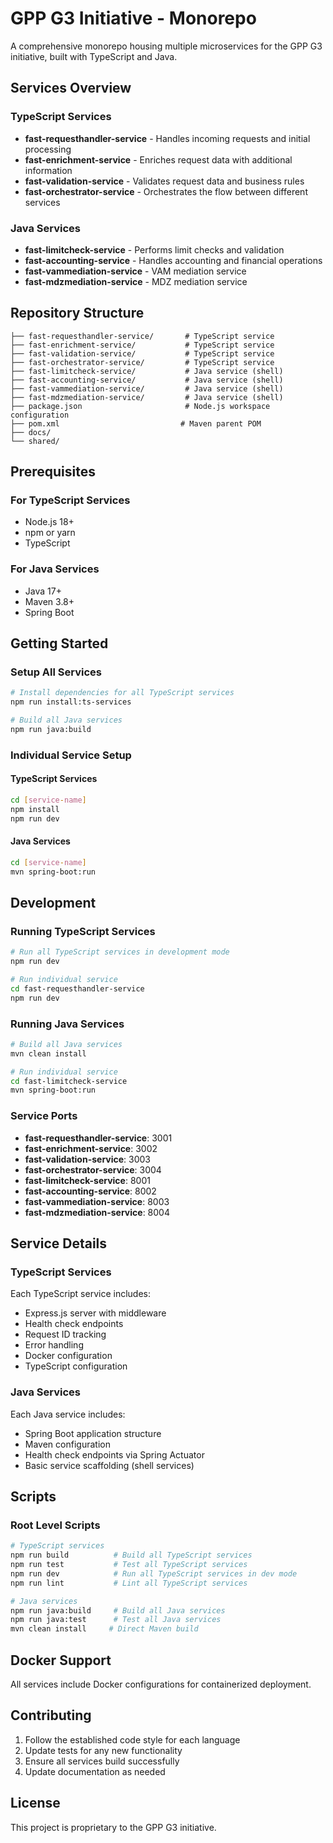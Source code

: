 # GPP G3 Initiative - Monorepo

A comprehensive monorepo housing multiple microservices for the GPP G3 initiative, built with TypeScript and Java.

## Services Overview

### TypeScript Services
- **fast-requesthandler-service** - Handles incoming requests and initial processing
- **fast-enrichment-service** - Enriches request data with additional information
- **fast-validation-service** - Validates request data and business rules
- **fast-orchestrator-service** - Orchestrates the flow between different services

### Java Services
- **fast-limitcheck-service** - Performs limit checks and validation
- **fast-accounting-service** - Handles accounting and financial operations
- **fast-vammediation-service** - VAM mediation service
- **fast-mdzmediation-service** - MDZ mediation service

## Repository Structure

```
├── fast-requesthandler-service/       # TypeScript service
├── fast-enrichment-service/           # TypeScript service
├── fast-validation-service/           # TypeScript service
├── fast-orchestrator-service/         # TypeScript service
├── fast-limitcheck-service/           # Java service (shell)
├── fast-accounting-service/           # Java service (shell)
├── fast-vammediation-service/         # Java service (shell)
├── fast-mdzmediation-service/         # Java service (shell)
├── package.json                       # Node.js workspace configuration
├── pom.xml                           # Maven parent POM
├── docs/
└── shared/
```

## Prerequisites

### For TypeScript Services
- Node.js 18+
- npm or yarn
- TypeScript

### For Java Services
- Java 17+
- Maven 3.8+
- Spring Boot

## Getting Started

### Setup All Services
```bash
# Install dependencies for all TypeScript services
npm run install:ts-services

# Build all Java services
npm run java:build
```

### Individual Service Setup

#### TypeScript Services
```bash
cd [service-name]
npm install
npm run dev
```

#### Java Services
```bash
cd [service-name]
mvn spring-boot:run
```

## Development

### Running TypeScript Services
```bash
# Run all TypeScript services in development mode
npm run dev

# Run individual service
cd fast-requesthandler-service
npm run dev
```

### Running Java Services
```bash
# Build all Java services
mvn clean install

# Run individual service
cd fast-limitcheck-service
mvn spring-boot:run
```

### Service Ports
- **fast-requesthandler-service**: 3001
- **fast-enrichment-service**: 3002
- **fast-validation-service**: 3003
- **fast-orchestrator-service**: 3004
- **fast-limitcheck-service**: 8001
- **fast-accounting-service**: 8002
- **fast-vammediation-service**: 8003
- **fast-mdzmediation-service**: 8004

## Service Details

### TypeScript Services
Each TypeScript service includes:
- Express.js server with middleware
- Health check endpoints
- Request ID tracking
- Error handling
- Docker configuration
- TypeScript configuration

### Java Services
Each Java service includes:
- Spring Boot application structure
- Maven configuration
- Health check endpoints via Spring Actuator
- Basic service scaffolding (shell services)

## Scripts

### Root Level Scripts
```bash
# TypeScript services
npm run build          # Build all TypeScript services
npm run test           # Test all TypeScript services
npm run dev            # Run all TypeScript services in dev mode
npm run lint           # Lint all TypeScript services

# Java services
npm run java:build     # Build all Java services
npm run java:test      # Test all Java services
mvn clean install     # Direct Maven build
```

## Docker Support
All services include Docker configurations for containerized deployment.

## Contributing

1. Follow the established code style for each language
2. Update tests for any new functionality
3. Ensure all services build successfully
4. Update documentation as needed

## License

This project is proprietary to the GPP G3 initiative. 
